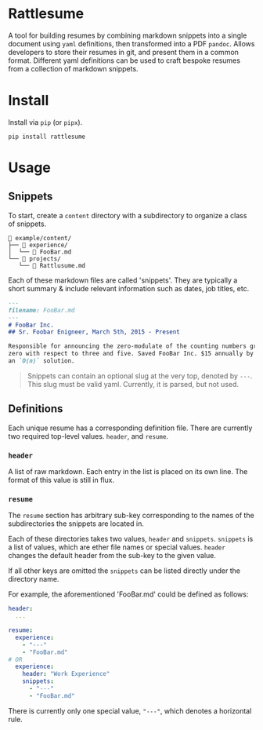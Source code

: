 # Rattlesume

A tool for building resumes by combining markdown snippets into a single
document using `yaml` definitions, then transformed into a PDF `pandoc`. Allows
developers to store their resumes in git, and present them in a common format.
Different yaml definitions can be used to craft bespoke resumes from a collection
of markdown snippets.

# Install

Install via `pip` (or `pipx`).

```console
pip install rattlesume
```

# Usage

## Snippets

To start, create a `content` directory with a subdirectory
to organize a class of snippets.

```
 example/content/
├──  experience/
│  └──  FooBar.md
└──  projects/
   └──  Rattlusume.md
```

Each of these markdown files are called 'snippets'. They are
typically a short summary & include relevant information such as
dates, job titles, etc.

```markdown
---
filename: FooBar.md
---
# FooBar Inc.
## Sr. Foobar Enigneer, March 5th, 2015 - Present

Responsible for announcing the zero-modulate of the counting numbers greater than
zero with respect to three and five. Saved FooBar Inc. $15 annually by implementing
an `O(n)` solution.
```

> Snippets can contain an optional slug at the very top, denoted by `---`.
> This slug must be valid yaml. Currently, it is parsed, but not used.


## Definitions

Each unique resume has a corresponding definition file.
There are currently two required top-level values. `header`,
and `resume`.

### `header`

A list of raw markdown. Each entry in the list is placed on its own line.
The format of this value is still in flux.

### `resume`

The `resume` section has arbitrary sub-key corresponding to the
names of the subdirectories the snippets are located in.

Each of these directories takes two values, `header` and `snippets`.
`snippets` is a list of values, which are ether file names or special values.
`header` changes the default header from the sub-key to the given value.

If all other keys are omitted the `snippets` can be listed directly under the
directory name.

For example, the aforementioned 'FooBar.md' could be defined as follows:

```yaml
header:
  ...

resume:
  experience:
    - "---"
    - "FooBar.md"
# OR
  experience:
    header: "Work Experience"
    snippets:
      - "---"
      - "FooBar.md"
```

There is currently only one special value,
`"---"`, which denotes a horizontal rule.
